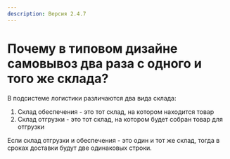 ```yaml
---
description: Версия 2.4.7
---
```


# Почему в типовом дизайне самовывоз два раза с одного и того же склада?

В подсистеме логистики различаются два вида склада:

1. Склад обеспечения - это тот склад, на котором находится товар
2. Склад отгрузки - это тот склад, на котором будет собран товар для отгрузки

Если склад отгрузки и обеспечения - это один и тот же склад, тогда в сроках доставки будут две одинаковых строки.

